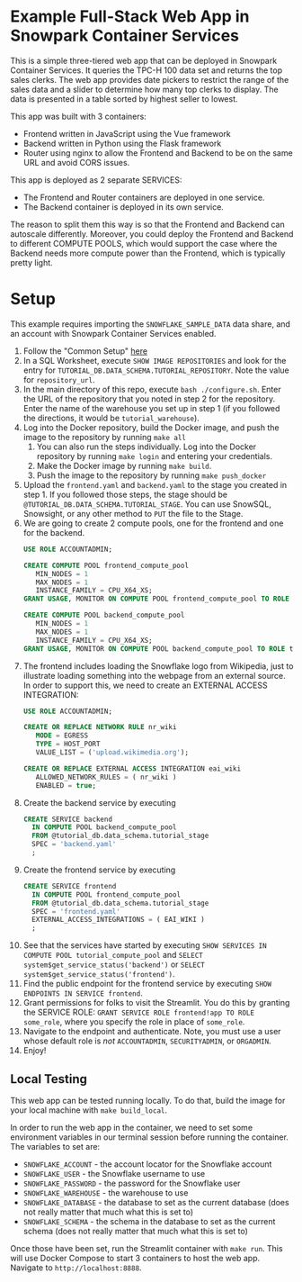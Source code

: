 # Example Full-Stack Web App in Snowpark Container Services
This is a simple three-tiered web app that can be deployed
in Snowpark Container Services. It queries the TPC-H 100 
data set and returns the top sales clerks. The web app
provides date pickers to restrict the range of the sales
data and a slider to determine how many top clerks to display.
The data is presented in a table sorted by highest seller
to lowest.

This app was built with 3 containers:
* Frontend written in JavaScript using the Vue framework
* Backend written in Python using the Flask framework
* Router using nginx to allow the Frontend and Backend to 
  be on the same URL and avoid CORS issues.

This app is deployed as 2 separate SERVICES:
* The Frontend and Router containers are deployed in one service.
* The Backend container is deployed in its own service.

The reason to split them this way is so that the Frontend and 
Backend can autoscale differently. Moreover, you could deploy
the Frontend and Backend to different COMPUTE POOLS, which would
support the case where the Backend needs more compute power than 
the Frontend, which is typically pretty light.

# Setup
This example requires importing the `SNOWFLAKE_SAMPLE_DATA`
data share, and an account with Snowpark Container Services
enabled.

1. Follow the "Common Setup" [here](https://docs.snowflake.com/en/LIMITEDACCESS/snowpark-containers/tutorials/common-setup)
2. In a SQL Worksheet, execute `SHOW IMAGE REPOSITORIES` and look
   for the entry for `TUTORIAL_DB.DATA_SCHEMA.TUTORIAL_REPOSITORY`.
   Note the value for `repository_url`.
3. In the main directory of this repo, execute 
   `bash ./configure.sh`. Enter the URL of the repository that you
   noted in step 2 for the repository. Enter the name of the warehouse
   you set up in step 1 (if you followed the directions, it would be
   `tutorial_warehouse`).
4. Log into the Docker repository, build the Docker image, and push
   the image to the repository by running `make all`
   1. You can also run the steps individually. Log into the Docker 
      repository by running `make login` and entering your credentials.
   2. Make the Docker image by running `make build`.
   3. Push the image to the repository by running `make push_docker`
5. Upload the `frontend.yaml` and `backend.yaml` to the stage you created in step 1. 
   If you followed those steps, the stage should be `@TUTORIAL_DB.DATA_SCHEMA.TUTORIAL_STAGE`. 
   You can use SnowSQL, Snowsight, or any other method to `PUT` the file to the Stage.
6. We are going to create 2 compute pools, one for the frontend and one for the 
   backend.
   ```sql
   USE ROLE ACCOUNTADMIN;

   CREATE COMPUTE POOL frontend_compute_pool
      MIN_NODES = 1
      MAX_NODES = 1
      INSTANCE_FAMILY = CPU_X64_XS;
   GRANT USAGE, MONITOR ON COMPUTE POOL frontend_compute_pool TO ROLE test_role;

   CREATE COMPUTE POOL backend_compute_pool
      MIN_NODES = 1
      MAX_NODES = 1
      INSTANCE_FAMILY = CPU_X64_XS;
   GRANT USAGE, MONITOR ON COMPUTE POOL backend_compute_pool TO ROLE test_role;
   ```
6. The frontend includes loading the Snowflake logo from Wikipedia, 
   just to illustrate loading something into the webpage from an external
   source. In order to support this, we need to create an EXTERNAL
   ACCESS INTEGRATION:
   ```sql
   USE ROLE ACCOUNTADMIN;

   CREATE OR REPLACE NETWORK RULE nr_wiki
      MODE = EGRESS
      TYPE = HOST_PORT
      VALUE_LIST = ('upload.wikimedia.org');

   CREATE OR REPLACE EXTERNAL ACCESS INTEGRATION eai_wiki
      ALLOWED_NETWORK_RULES = ( nr_wiki )
      ENABLED = true;
   ```
7. Create the backend service by executing
   ```sql
   CREATE SERVICE backend
     IN COMPUTE POOL backend_compute_pool
     FROM @tutorial_db.data_schema.tutorial_stage
     SPEC = 'backend.yaml'
     ;
   ```
8. Create the frontend service by executing
   ```sql
   CREATE SERVICE frontend
     IN COMPUTE POOL frontend_compute_pool
     FROM @tutorial_db.data_schema.tutorial_stage
     SPEC = 'frontend.yaml'
     EXTERNAL_ACCESS_INTEGRATIONS = ( EAI_WIKI )
     ;
   ```
9. See that the services have started by executing `SHOW SERVICES IN COMPUTE POOL tutorial_compute_pool` 
   and `SELECT system$get_service_status('backend')`
   or `SELECT system$get_service_status('frontend')`.
10. Find the public endpoint for the frontend service by executing `SHOW ENDPOINTS IN SERVICE frontend`.
11. Grant permissions for folks to visit the Streamlit. You do this by granting 
   the SERVICE ROLE: `GRANT SERVICE ROLE frontend!app TO ROLE some_role`, 
   where you specify the role in place of `some_role`.
12. Navigate to the endpoint and authenticate. Note, you must use a user whose
   default role is _not_ `ACCOUNTADMIN`, `SECURITYADMIN`, or `ORGADMIN`.
13. Enjoy!


## Local Testing
This web app can be tested running locally. To do that, build the
image for your local machine with `make build_local`.

In order to run the web app in the container, we need to set some 
environment variables in our terminal session before running the 
container. The variables to set are:
* `SNOWFLAKE_ACCOUNT` - the account locator for the Snowflake account
* `SNOWFLAKE_USER` - the Snowflake username to use
* `SNOWFLAKE_PASSWORD` - the password for the Snowflake user
* `SNOWFLAKE_WAREHOUSE` - the warehouse to use
* `SNOWFLAKE_DATABASE` - the database to set as the current database (does not really matter that much what this is set to)
* `SNOWFLAKE_SCHEMA` - the schema in the database to set as the current schema (does not really matter that much what this is set to)

Once those have been set, run the Streamlit container with `make run`. This will 
use Docker Compose to start 3 containers to host the web app. Navigate
to `http://localhost:8888`.